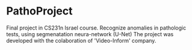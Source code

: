 # PathoProject

Final project in CS231n Israel course.
Recognize anomalies in pathologic tests, using segmenatation neura-network (U-Net)
The project was developed with the colaboration of 'Video-Inform' company.


